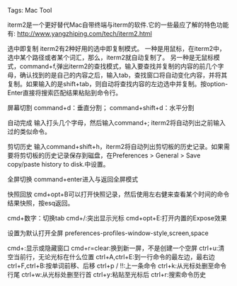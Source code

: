 Tags: Mac Tool

iterm2是一个更好替代Mac自带终端与iterm的软件.它的一些最应了解的特色功能有:
http://www.yangzhiping.com/tech/iterm2.html


选中即复制
    iterm2有2种好用的选中即复制模式。
    一种是用鼠标，在iterm2中，选中某个路径或者某个词汇，那么，iterm2就自动复制了。
    另一种是无鼠标模式，command+f,弹出iterm2的查找模式，输入要查找并复制的内容的前几个字母，确认找到的是自己的内容之后，输入tab，查找窗口将自动变化内容，并将其复制。如果输入的是shift+tab，则自动将查找内容的左边选中并复制。按option-Enter直接将搜索匹配结果粘贴到命令行。


屏幕切割
    command+d：垂直分割；
    command+shift+d：水平分割


自动完成
    输入打头几个字母，然后输入command+; iterm2将自动列出之前输入过的类似命令。



剪切历史
    输入command+shift+h，iterm2将自动列出剪切板的历史记录。如果需要将剪切板的历史记录保存到磁盘，在Preferences > General > Save copy/paste history to disk.中设置。


全屏切换
    command+enter进入与返回全屏模式

快照回放
    cmd+opt+B可以打开快照记录，然后使用左右健来查看某个时间的命令结果快照，按esq返回。

cmd+数字：切换tab
cmd+/:突出显示光标
cmd+opt+E:打开内置的Expose效果

设置为默认打开全屏
    preferences-profiles-window-style,screen,space

cmd+\:显示或隐藏窗口
cmd+r=clear:换到新一屏，不是创建一个空屏
ctrl+u:清空当前行，无论光标在什么位置
ctrl+A,ctrl+E:到一行命令的最左边，最右边
ctrl+F,ctrl+B:按单词前移、后移
ctrl+p / !!:上一条命令
ctrl+k:从光标处删至命令行尾
ctrl+w:从光标处删至行首
ctrl+y:粘贴至光标后
ctrl+r:搜索命令历史


